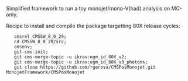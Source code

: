 Simplified framework to run a toy monojet/mono-V(had) analysis on MC-only. 

Recipe to install and compile the package targetting 80X release cycles:

       cmsrel CMSSW_8_0_29;
       cd CMSSW_8_0_29/src;
       cmsenv;
       git-cms-init;
       git cms-merge-topic -u ikrav:egm_id_80X_v2;
       git cms-merge-topic -u ikrav:egm_id_80X_v3_photons;
       git clone https://github.com/rgerosa/CMSPosMonojet.git MonojetFramework/CMSPosMonojet
